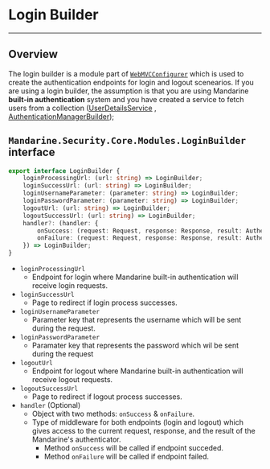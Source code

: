 # Login Builder

------

## Overview
The login builder is a module part of [`WebMVCConfigurer`](/docs/master/mandarine/native-components-list) which is used to create the authentication endpoints for login and logout scenearios. If you are using a login builder, the assumption is that you are using Mandarine **built-in authentication** system and you have created a service to fetch users from a collection ([UserDetailsService]() , [AuthenticationManagerBuilder]());

## `Mandarine.Security.Core.Modules.LoginBuilder` interface
```typescript
export interface LoginBuilder {
    loginProcessingUrl: (url: string) => LoginBuilder;
    loginSuccessUrl: (url: string) => LoginBuilder;
    loginUsernameParameter: (parameter: string) => LoginBuilder;
    loginPasswordParameter: (parameter: string) => LoginBuilder;
    logoutUrl: (url: string) => LoginBuilder;
    logoutSuccessUrl: (url: string) => LoginBuilder;
    handler?: (handler: {
        onSuccess: (request: Request, response: Response, result: AuthenticationResult) => void;
        onFailure: (request: Request, response: Response, result: AuthenticationResult) => void;
    }) => LoginBuilder;
}
```
- `loginProcessingUrl`
    - Endpoint for login where Mandarine built-in authentication will receive login requests.
- `loginSuccessUrl`
    - Page to redirect if login process successes.
- `loginUsernameParameter`
    - Parameter key that represents the username which will be sent during the request.
- `loginPasswordParameter`
    - Paramater key that represents the password which wil be sent during the request
- `logoutUrl`
    - Endpoint for logout where Mandarine built-in authentication will receive logout requests.
- `logoutSuccessUrl`
    - Page to redirect if logout process successes.
- `handler` (Optional)
    - Object with two methods: `onSuccess` & `onFailure`.
    - Type of middleware for both endpoints (login and logout) which gives access to the current request, response, and the result of the Mandarine's authenticator.
        - Method `onSuccess` will be called if endpoint succeded.
        - Method `onFailure` will be called if endpoint failed.

